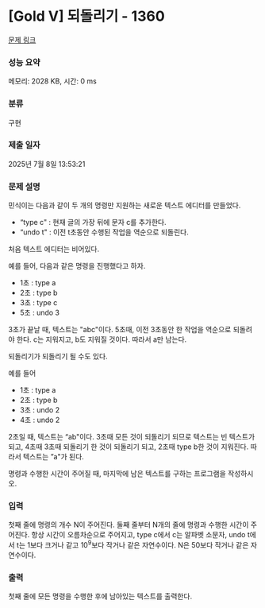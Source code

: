 # [Gold V] 되돌리기 - 1360 

[문제 링크](https://www.acmicpc.net/problem/1360) 

### 성능 요약

메모리: 2028 KB, 시간: 0 ms

### 분류

구현

### 제출 일자

2025년 7월 8일 13:53:21

### 문제 설명

<p>민식이는 다음과 같이 두 개의 명령만 지원하는 새로운 텍스트 에디터를 만들었다.</p>

<ul>
	<li>“type c" : 현재 글의 가장 뒤에 문자 c를 추가한다.</li>
	<li>“undo t" : 이전 t초동안 수행된 작업을 역순으로 되돌린다.</li>
</ul>

<p>처음 텍스트 에디터는 비어있다.</p>

<p>예를 들어, 다음과 같은 명령을 진행했다고 하자.</p>

<ul>
	<li>1초 : type a</li>
	<li>2초 : type b</li>
	<li>3초 : type c</li>
	<li>5초 : undo 3</li>
</ul>

<p>3초가 끝날 때, 텍스트는 "abc"이다. 5초때, 이전 3초동안 한 작업을 역순으로 되돌려야 한다. c는 지워지고, b도 지워질 것이다. 따라서 a만 남는다.</p>

<p>되돌리기가 되돌리기 될 수도 있다.</p>

<p>예를 들어</p>

<ul>
	<li>1초 : type a</li>
	<li>2초 : type b</li>
	<li>3초 : undo 2</li>
	<li>4초 : undo 2</li>
</ul>

<p>2초일 때, 텍스트는 “ab"이다. 3초때 모든 것이 되돌리기 되므로 텍스트는 빈 텍스트가 되고, 4초때 3초때 되돌리기 한 것이 되돌리기 되고, 2초때 type b한 것이 지워진다. 따라서 텍스트는 ”a"가 된다.</p>

<p>명령과 수행한 시간이 주어질 때, 마지막에 남은 텍스트를 구하는 프로그램을 작성하시오.</p>

### 입력 

 <p>첫째 줄에 명령의 개수 N이 주어진다. 둘째 줄부터 N개의 줄에 명령과 수행한 시간이 주어진다. 항상 시간이 오름차순으로 주어지고, type c에서 c는 알파벳 소문자, undo t에서 t는 1보다 크거나 같고 10<sup>9</sup>보다 작거나 같은 자연수이다. N은 50보다 작거나 같은 자연수이다.</p>

### 출력 

 <p>첫째 줄에 모든 명령을 수행한 후에 남아있는 텍스트를 출력한다.</p>

